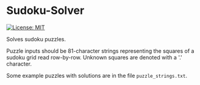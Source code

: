 # Sudoku-Solver

[![License: MIT](https://img.shields.io/badge/License-MIT-yellow.svg)](https://opensource.org/licenses/MIT)

Solves sudoku puzzles.

Puzzle inputs should be 81-character strings representing the squares of a sudoku grid read row-by-row. Unknown squares are denoted with a '.' character.

Some example puzzles with solutions are in the file `puzzle_strings.txt`.
